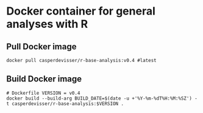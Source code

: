# Docker container for general analyses with R


## Pull Docker image
```{bash}
docker pull casperdevisser/r-base-analysis:v0.4 #latest
```

## Build Docker image 

```{bash}
# Dockerfile VERSION = v0.4
docker build --build-arg BUILD_DATE=$(date -u +'%Y-%m-%dT%H:%M:%SZ') -t casperdevisser/r-base-analysis:$VERSION . 
```